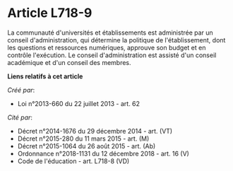 # Article L718-9

La communauté d'universités et établissements est administrée par un conseil d'administration, qui détermine la politique de
l'établissement, dont les questions et ressources numériques, approuve son budget et en contrôle l'exécution. Le conseil
d'administration est assisté d'un conseil académique et d'un conseil des membres.

**Liens relatifs à cet article**

_Créé par_:

  - Loi n°2013-660 du 22 juillet 2013 - art. 62

_Cité par_:

  - Décret n°2014-1676 du 29 décembre 2014 - art. (VT)
  - Décret n°2015-280 du 11 mars 2015 - art. (M)
  - Décret n°2015-1064 du 26 août 2015 - art. (Ab)
  - Ordonnance n°2018-1131 du 12 décembre 2018 - art. 16 (V)
  - Code de l'éducation - art. L718-8 (VD)
